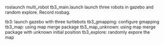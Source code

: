 roslaunch multi_robot tb3_main.launch
launch three robots in gazebo and random explore. Record rosbag.


tb3: launch gazebo with three turtlebots
tb3_gmapping: configure gmapping
tb3_map: using map merge package
tb3_map_unknown: using map merge package with unknown initial position
tb3_explore: randomly expore the map
